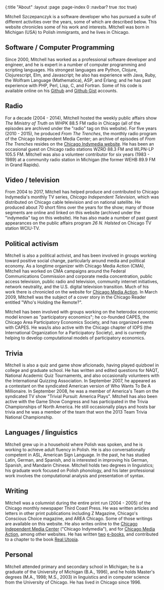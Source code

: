 {:title "About"
 :layout :page
 :page-index 0
 :navbar? true
 :toc true}

Mitchell Szczepanczyk is a software developer who has pursued a suite of different activities over the years, some of which are described below.  This website chronicles some of his work and interests.  Mitchell was born in Michigan (USA) to Polish immigrants, and he lives in Chicago. 

## Software / Computer Programming

Since 2000, Mitchell has worked as a professional software developer and engineer, and he is expert in a number of computer programming and scripting languages.  His strongest languages are Python, Clojure, Clojurescript, Elm, and Javascript; he also has experience with Java, Ruby, the Wolfram Language (Mathematica), ASP, and Erlang; and he has past experience with PHP, Perl, Lisp, C, and Fortran.  Some of his code is available online on his [Github](https://github.com/msszczep) and [Github Gist](https://gist.github.com/msszczep) accounts.
 
## Radio

For a decade (2004 - 2014), Mitchell hosted the weekly public affairs show _The Ministry of Truth_ on WHPK 88.5 FM radio in Chicago (all of the episodes are archived under the "radio" tag on this website).  For five years (2010 - 2015), he produced _From The Trenches_, the monthly radio program of the Chicago Independent Media Center; an archive of episodes of _From The Trenches_ resides on the [Chicago Indymedia website](http://chicago.indymedia.org/radio).  He has been an occasional guest on Chicago radio stations WZRD 88.3 FM and WLPN-LP 105.5 FM.  Mitchell was also a volunteer contributor for six years (1983 - 1989) at a community radio station in Michigan (the former WEHB 89.9 FM in Grand Rapids).

## Video / television

From 2004 to 2017, Mitchell has helped produce and contributed to Chicago Indymedia's monthly TV series, _Chicago Independent Television_, which was distributed on Chicago cable television and on national satellite.  He produced about 70 short films over the years for the show; many of those segments are online and linked on this website (archived under the "indymedia" tag on this website).  He has also made a number of past guest appearances on the public affairs program _26 N. Halsted_ on Chicago TV station WCIU-TV.

## Political activism

Mitchell is also a political activist, and has been involved in groups working toward positive social change, particularly around media and political economy. As a longtime organizer with Chicago Media Action (CMA), Mitchell has worked on CMA campaigns around the Federal Communications Commission and corporate media concentration, public access television, public radio and television, community internet initiatives, network neutrality, and the U.S. digital television transition.  Much of his work there is chronicled on the website for [Chicago Media Action](http://www.chicagomediaaction.org).  In March 2009, Mitchell was the subject of a cover story in the Chicago Reader entitled "Who's Holding the Remote?".

Mitchell has been involved with groups working on the heterodox economic model known as "participatory economics"; he co-founded CAPES, the Chicago Area Participatory Economics Society, and has organized events with CAPES.  He was/is also active with the Chicago chapter of IOPS (the International Organization for a Participatory Society), and is currently helping to develop computational models of participatory economics.

## Trivia

Mitchell is also a quiz and game show aficionado, having played quizbowl in college and graduate school.  He has written and edited questions for NAQT, National Academic Quiz Tournaments, and also occasionally volunteers with the International Quizzing Association.  In September 2007, he appeared as a contestant on the syndicated American version of Who Wants To Be A Millionaire. In September 2008, he was a member of America's Team on the syndicated TV show "Trivial Pursuit: America Plays".  Mitchell has also been active with the Game Show Congress and has participated in the Trivia Championships of North America.  He still occasionally plays and hosts bar trivia and he was a member of the team that won the 2013 Team Trivia National Championship.

## Languages / linguistics

Mitchell grew up in a household where Polish was spoken, and he is working to achieve adult fluency in Polish.  He is also conversationally competent in ASL, American Sign Language.  In the past, he has studied Latin, German, and Spanish, and is interested in improving his German, Spanish, and Mandarin Chinese.  Mitchell holds two degrees in linguistics; his graduate work focused on Polish phonology, and his later professional work involves the computational analysis and presentation of syntax.

## Writing

Mitchell was a columnist during the entire print run (2004 - 2005) of the Chicago monthly newspaper Third Coast Press.  He was written articles and letters in other print publications including Z Magazine, Chicago's Conscious Choice magazine, and AREA Chicago.  Some of those writings are available on this website.  He also writes online to the [Chicago Independent Media Center](http://chicago.indymedia.org) ("Chicago Indymedia"), and for [Chicago Media Action](http://www.chicagomediaaction.org), among other websites.  He has written [two](http://www.amazon.com/Slaying-Corporate-Vampires-Proposal-Occupy-ebook/dp/B006YJNJE0/) [e-books](http://www.amazon.com/Bringing-Us-Tiers-Neutrality-Lectures-ebook/dp/B00LK09SCK/), and contributed to a chapter to the book [Real Utopia](https://www.akpress.org/realutopiaakpress.html).

## Personal 

Mitchell attended primary and secondary school in Michigan; he is a graduate of the University of Michigan (B.A., 1996), and he holds Master's degrees (M.A., 1998; M.S., 2003) in linguistics and in computer science from the University of Chicago.  He has lived in Chicago since 1996.

